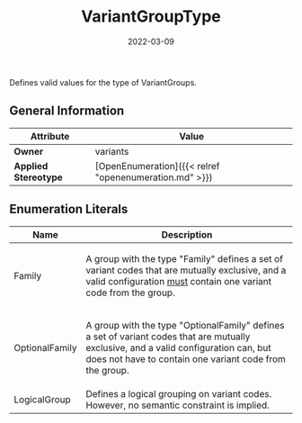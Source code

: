 ﻿---
title: VariantGroupType
toc: false
type: specs
date: "2022-03-09"
draft: false
specification: VEC
version: 2.0.0
documentType: "Recommendation"
elementType: Class
classes:
  - VariantGroupType
menu_name: vec-2.0.0
---
<p> Defines valid values for the type of VariantGroups.      </p>

## General Information

| Attribute               | Value |
|-------------------------|-------|
| **Owner**               | variants |
| **Applied Stereotype**  | [OpenEnumeration]({{< relref "openenumeration.md" >}})<br/>  |

## Enumeration Literals
| Name          | **Description** |
|---------------|-----------------|
| Family | <p> A group with the type &quot;Family&quot; defines a set of variant codes that are mutually exclusive, and a valid configuration <u>must</u> contain one variant code from the group.      </p> |
| OptionalFamily | <p> A group with the type &quot;OptionalFamily&quot; defines a set of variant codes that are mutually exclusive, and a valid configuration can, but does not have to contain one variant code from the group.      </p> |
| LogicalGroup | Defines a logical grouping on variant codes. However, no semantic constraint is implied. |
